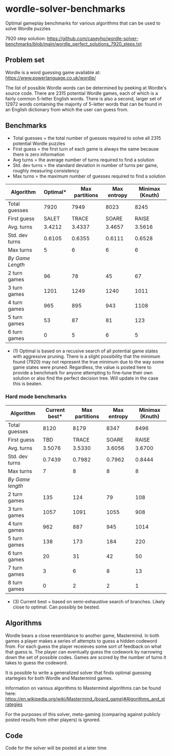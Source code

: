 # wordle-solver-benchmarks
Optimal gameplay benchmarks for various algorithms that can be used to solve Wordle puzzles

7920 step solution: https://github.com/caseyho/wordle-solver-benchmarks/blob/main/wordle_perfect_solutions_7920_steps.txt

## Problem set
Wordle is a word guessing game available at: https://www.powerlanguage.co.uk/wordle/

The list of possible Wordle words can be determined by peeking at Wordle's source code. There are 2315 potential Wordle games, each of which is a fairly common 5-letter English words. There is also a second, larger set of 12972 words containing the majority of 5-letter words that can be found in an English dictionary from which the user can guess from.

## Benchmarks

* Total guesses = the total number of guesses required to solve all 2315 potential Wordle puzzles
* First guess = the first turn of each game is always the same because there is zero information
* Avg turns = the average number of turns required to find a solution
* Std. dev turns = the standard deviation in number of turns per game, roughly measuring consistency
* Max turns = the maximum number of guesses required to find a solution

| Algorithm  | Optimal\* | Max partitions | Max entropy | Minimax (Knuth) |
| ---------- | -------- | -------------- | ----------- | ---------------- |
| Total guesses | 7920 | 7949 | 8023 | 8245 |
| First guess | SALET | TRACE | SOARE | RAISE |
| Avg. turns | 3.4212 | 3.4337 | 3.4657 | 3.5616 |
| Std. dev turns | 0.6105 | 0.6355 | 0.6111 | 0.6528 |
| Max turns | 5 | 6 | 6 | 6 |
| *By Game Length* | | | | |
| 2 turn games | 96 | 78 | 45 | 67 |
| 3 turn games | 1201 | 1249 | 1240 | 1011 |
| 4 turn games | 965 | 895 | 943 | 1108 |
| 5 turn games | 53 | 87 | 81 | 123 |
| 6 turn games | 0 | 5 | 6 | 5 |

* (1) Optimal is based on a recusive search of all potential game states with aggressive pruning. There is a slight possibility that the minimum found (7920) may not represent the true minimum due to the way some game states were pruned. Regardless, the value is posted here to provide a benchmark for anyone attempting to fine-tune their own solution or also find the perfect decision tree. Will update in the case this is beaten.

### Hard mode benchmarks

| Algorithm  | Current best\* | Max partitions | Max entropy | Minimax (Knuth) |
| ---------- | -------- | -------------- | ----------- | ---------------- |
| Total guesses | 8120 | 8179 | 8347 | 8496 |
| First guess | TBD | TRACE | SOARE | RAISE |
| Avg. turns | 3.5076 | 3.5330 | 3.6056 | 3.6700 |
| Std. dev turns | 0.7439 | 0.7982 | 0.7962 | 0.8444 |
| Max turns | 7 | 8 | 8 | 8 |
| *By Game length* | | | | |
| 2 turn games | 135 | 124 | 79 | 108 |
| 3 turn games | 1057 | 1091 | 1055 | 908 |
| 4 turn games | 962 | 887 | 945 | 1014 |
| 5 turn games | 138 | 173 | 184 | 220 |
| 6 turn games | 20 | 31 | 42 | 50 |
| 7 turn games | 3 | 6 | 8 | 13 |
| 8 turn games | 0 | 2 | 2 | 1 |

* (3) Current best = based on semi-exhaustive search of branches. Likely close to optimal. Can possibly be bested.

## Algorithms

Wordle bears a close resemblance to another game, Mastermind. In both games a player makes a series of attempts to guess a hidden codeword from. For each guess the player receieves some sort of feedback on what that guess is. The player can eventually guess the codework by narrowing down the set of possible codes. Games are scored by the number of turns it takes to guess the codeword.

It is possible to write a generalized solver that finds optimal guessing startegies for both Wordle and Mastermind games.

Information on various algorithms to Mastermind algorithms can be found here: https://en.wikipedia.org/wiki/Mastermind_(board_game)#Algorithms_and_strategies

For the purposes of this solver, meta-gaming (comparing against publicly posted results from other players) is ignored.

## Code

Code for the solver will be posted at a later time


